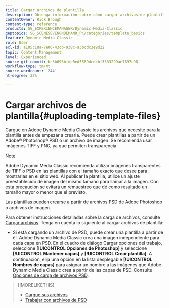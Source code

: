 ```yaml
---
title: Cargar archivos de plantilla
description: Obtenga información sobre cómo cargar archivos de plantilla en Adobe Dynamic Media Classic.
contentOwner: Rick Brough
content-type: reference
products: SG_EXPERIENCEMANAGER/Dynamic-Media-Classic
geptopics: SG_SCENESEVENONDEMAND_PK/categories/template_basics
feature: Dynamic Media Classic
role: User
exl-id: a105c18a-7e06-43cb-938c-a3bcdc3e9d22
topic: Content Management
level: Experienced
source-git-commit: bc3b696bfde0ed55894cdcbf3533299ae7697e98
workflow-type: tm+mt
source-wordcount: '244'
ht-degree: 32%

---
```


# Cargar archivos de plantilla{#uploading-template-files}

Cargue en Adobe Dynamic Media Classic los archivos que necesite para la plantilla antes de empezar a crearla. Puede crear plantillas a partir de un Adobe® Photoshop® PSD o un archivo de imagen. Se recomienda usar imágenes TIFF y PNG, ya que permiten transparencia.

>[!NOTE]
>
>Adobe Dynamic Media Classic recomienda utilizar imágenes transparentes de TIFF o PSD en las plantillas con el tamaño exacto que desee para mostrarlas en el sitio web. Al publicar la plantilla, utilice un ajuste preestablecido de imagen del mismo tamaño para llamar a la imagen. Con esta precaución se evitará un remuestreo que dé como resultado un tamaño mayor o menor que el previsto.

Las plantillas pueden crearse a partir de archivos PSD de Adobe Photoshop o archivos de imagen. 

Para obtener instrucciones detalladas sobre la carga de archivos, consulte [Cargar archivos](uploading-files.md#uploading_files). Tenga en cuenta lo siguiente al cargar archivos de plantilla:

* Si está cargando un archivo de PSD, puede crear una plantilla a partir de él. Adobe Dynamic Media Classic crea una imagen independiente para cada capa en PSD. En el cuadro de diálogo Cargar opciones del trabajo, seleccione **[!UICONTROL Opciones de Photoshop]** y seleccione **[!UICONTROL Mantener capas]** y **[!UICONTROL Crear plantilla]**. A continuación, elija una opción en la lista desplegable **[!UICONTROL Nombres de capas]** para asignar un nombre a las imágenes que Adobe Dynamic Media Classic crea a partir de las capas de PSD.
Consulte [Opciones de carga de archivos PSD](psd-files.md#psd_upload_options).
<!-- THERE IS NO LONGER AN IMAGE EDITING OPTIONS MENU * If you are uploading images, you can create a mask from its clipping path. This option applies to images created with image-editing applications in which a clipping path was created. In the Upload Job Options dialog box, select Image Editing Options and select the Create Mask From Clipping Path option. 
See [Image editing options at upload](image-editing-options-upload.md#image-editing-options-at-upload). -->

>[!MORELIKETHIS]
>
>* [Cargue sus archivos](uploading-files.md#uploading_your_files)
>* [Trabajar con archivos de PSD](psd-files.md#working_with_psd_files)

